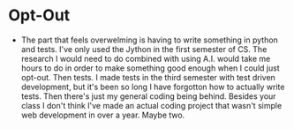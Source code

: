 # Opt-Out

- The part that feels overwelming is having to write something in python and tests. I've only used the Jython in the first semester of CS. The research I would need to do combined with using A.I. would take me hours to do in order to make something good enough
when I could just opt-out. Then tests. I made tests in the third semester with test driven development, but it's been so long I have forgotton how to actually write tests. Then there's just my general coding being behind. Besides your class I don't think I've made an actual coding project that wasn't simple web development in over a year. Maybe two.
